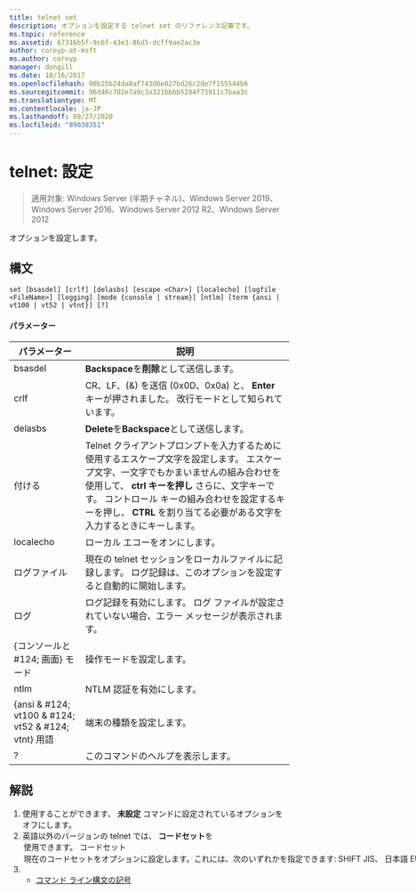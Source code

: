```yaml
---
title: telnet set
description: オプションを設定する telnet set のリファレンス記事です。
ms.topic: reference
ms.assetid: 67316b5f-9c6f-43e3-86d5-dcff9ae2ac3e
author: coreyp-at-msft
ms.author: coreyp
manager: dongill
ms.date: 10/16/2017
ms.openlocfilehash: 90b25b24da8af743d6e027bd26c2de7f155544b6
ms.sourcegitcommit: 96d46c702e7a9c3a321bbbb5284f73911c7baa3c
ms.translationtype: MT
ms.contentlocale: ja-JP
ms.lasthandoff: 08/27/2020
ms.locfileid: "89038351"
---
```

# <a name="telnet-set"></a>telnet: 設定

> 適用対象: Windows Server (半期チャネル)、Windows Server 2019、Windows Server 2016、Windows Server 2012 R2、Windows Server 2012

オプションを設定します。

## <a name="syntax"></a>構文
```
set [bsasdel] [crlf] [delasbs] [escape <Char>] [localecho] [logfile <FileName>] [logging] [mode {console | stream}] [ntlm] [term {ansi | vt100 | vt52 | vtnt}] [?]
```
#### <a name="parameters"></a>パラメーター

|                    パラメーター                     |                                                                                                                                              説明                                                                                                                                              |
|--------------------------------------------------|-------------------------------------------------------------------------------------------------------------------------------------------------------------------------------------------------------------------------------------------------------------------------------------------------------|
|                     bsasdel                      |                                                                                                                                 **Backspace**を**削除**として送信します。                                                                                                                                  |
|                       crlf                       |                                                                                                        CR、LF、(&) を送信 (0x0D、0x0a) と、 **Enter** キーが押されました。 改行モードとして知られています。                                                                                                        |
|                     delasbs                      |                                                                                                                                 **Delete**を**Backspace**として送信します。                                                                                                                                  |
|                付ける <Character>                | Telnet クライアントプロンプトを入力するために使用するエスケープ文字を設定します。 エスケープ文字、一文字でもかまいませんの組み合わせを使用して、 **ctrl キーを押し** さらに、文字キーです。 コントロール キーの組み合わせを設定するキーを押し、 **CTRL** を割り当てる必要がある文字を入力するときにキーします。 |
|                    localecho                     |                                                                                                                                         ローカル エコーをオンにします。                                                                                                                                          |
|                ログファイル <FileName>                |                                                                                               現在の telnet セッションをローカルファイルに記録します。 ログ記録は、このオプションを設定すると自動的に開始します。                                                                                               |
|                     ログ                      |                                                                                                                  ログ記録を有効にします。 ログ ファイルが設定されていない場合、エラー メッセージが表示されます。                                                                                                                   |
|           {コンソールと #124; 画面} モード           |                                                                                                                                       操作モードを設定します。                                                                                                                                        |
|                       ntlm                       |                                                                                                                                     NTLM 認証を有効にします。                                                                                                                                     |
| {ansi & #124; vt100 & #124; vt52 & #124; vtnt} 用語 |                                                                                                                                        端末の種類を設定します。                                                                                                                                        |
|                        ?                         |                                                                                                                                    このコマンドのヘルプを表示します。                                                                                                                                    |

## <a name="remarks"></a>解説
1. 使用することができます、 **未設定** コマンドに設定されているオプションをオフにします。
2. 英語以外のバージョンの telnet では、 **コードセット**を <option> 使用できます。 **コードセット** <option> 現在のコードセットをオプションに設定します。これには、次のいずれかを指定できます: **SHIFT JIS**、 **日本語 EUC**、 **jis 漢字**、 **Jis 漢字 (78)**、 **DEC 漢字**、 **NEC 漢字**。 同じコードがリモート コンピューターのセットを設定する必要があります。
   ## <a name="examples"></a>例
   ログ ファイルを設定し、ローカル ファイル tnlog.txt へのログ記録を開始
   ```
   set logfile tnlog.txt
   ```
   ## <a name="additional-references"></a>その他の参照情報
3. - [コマンド ライン構文の記号](command-line-syntax-key.md)
